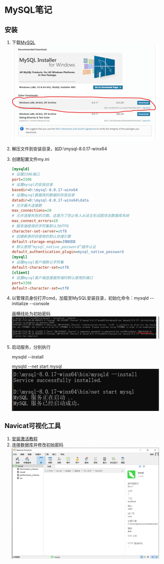 # MySQL笔记

## 安装

1. 下载[MySQL](https://dev.mysql.com/downloads/mysql/)
    ![安装](images/批注&#32;2019-09-17&#32;201538.png)

2. 解压文件到安装目录，如D:\mysql-8.0.17-winx64
3. 创建配置文件my.ini

    ```ini
    [mysqld]
    # 设置3306端口
    port=3306
    # 设置mysql的安装目录
    basedir=D:\mysql-8.0.17-winx64
    # 设置mysql数据库的数据的存放目录
    datadir=D:\mysql-8.0.17-winx64\data
    # 允许最大连接数
    max_connections=20
    # 允许连接失败的次数。这是为了防止有人从该主机试图攻击数据库系统
    max_connect_errors=10
    # 服务端使用的字符集默认为UTF8
    character-set-server=utf8
    # 创建新表时将使用的默认存储引擎
    default-storage-engine=INNODB
    # 默认使用“mysql_native_password”插件认证
    default_authentication_plugin=mysql_native_password
    [mysql]
    # 设置mysql客户端默认字符集
    default-character-set=utf8
    [client]
    # 设置mysql客户端连接服务端时默认使用的端口
    port=3306
    default-character-set=utf8

    ```

4. 以管理员身份打开cmd，加载至MySQL安装目录，初始化命令：mysqld --initialize --console

    画横线处为初始密码
    ![初始化](images/2019-09-17-20-23-54.png)

5. 启动服务，分别执行

   mysqld --install

   mysqld --net start mysql
   ![开启服务](images/2019-09-17-20-26-10.png)

## Navicat可视化工具

1. [安装激活教程](https://www.jianshu.com/p/5f693b4c9468)
2. 连接数据库并修改初始密码
   ![navicat](images/2019-09-17-20-31-35.png)
